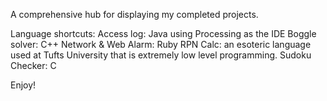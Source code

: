A comprehensive hub for displaying my completed projects.

Language shortcuts:
Access log: Java using Processing as the IDE
Boggle solver: C++
Network & Web Alarm: Ruby
RPN Calc: an esoteric language used at Tufts University that is extremely low level programming.
Sudoku Checker: C

Enjoy!
